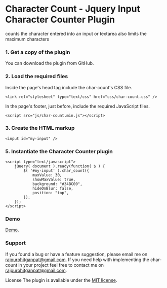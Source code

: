 # Character Count - Jquery Input Character Counter Plugin
counts the character entered into an input or textarea also limits the maximum characters

### 1. Get a copy of the plugin
You can download the plugin from GitHub.

### 2. Load the required files
Inside the page's head tag include the char-count's CSS file.
```
<link rel="stylesheet" type="text/css" href="css/char-count.css" />
```

In the page's footer, just before, include the required JavaScript files.

```
<script src="js/char-count.min.js"></script>
```

### 3. Create the HTML markup
`<input id="my-input" />`

### 5. Instantiate the Character Counter plugin
```
<script type="text/javascript">
    jQuery( document ).ready(function( $ ) { 
        $( '#my-input' ).char_count({ 
            maxValue: 30,
            showMaxValue: true,
            background: "#34BC00",
            hideOnBlur: false,
            position: "top", 
        }); 
    }); 
</script>
```
### Demo
[Demo](https://gsrajpurohit.github.io/character-count/).

### Support
If you found a bug or have a feature suggestion, please email me on rajpurohitganpat@gmail.com.
If you need help with implementing the char-count in your project feel free to contact me on rajpurohitganpat@gmail.com.

License The plugin is available under the [MIT license](https://opensource.org/licenses/MIT).

